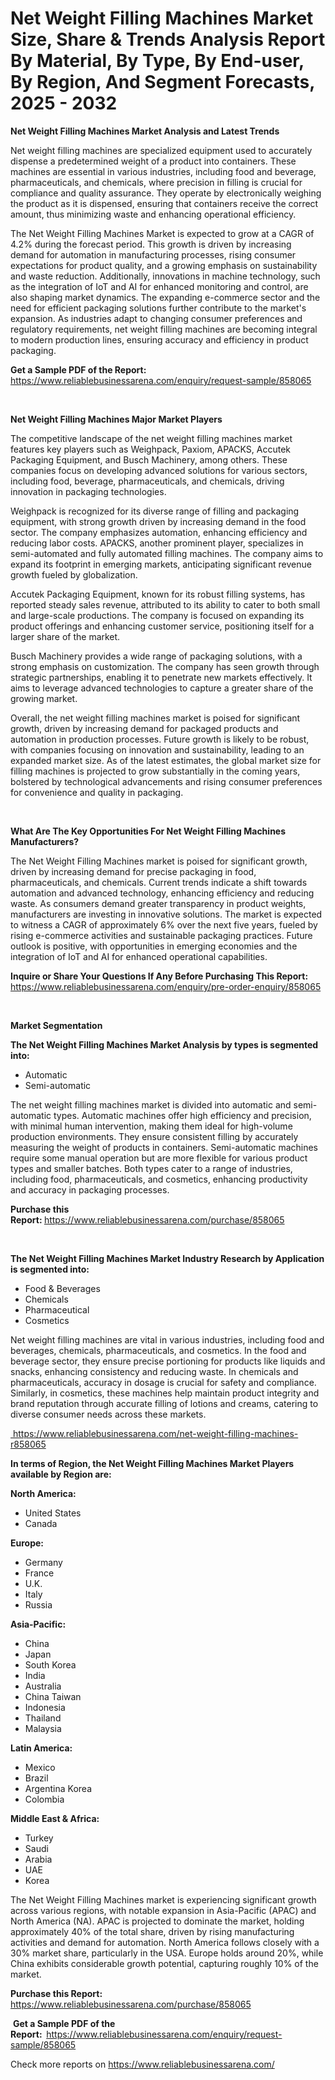 <p><h1>Net Weight Filling Machines Market Size, Share & Trends Analysis Report By Material, By Type, By End-user, By Region, And Segment Forecasts, 2025 - 2032</h1></p><p><strong>Net Weight Filling Machines Market Analysis and Latest Trends</strong></p>
<p><p>Net weight filling machines are specialized equipment used to accurately dispense a predetermined weight of a product into containers. These machines are essential in various industries, including food and beverage, pharmaceuticals, and chemicals, where precision in filling is crucial for compliance and quality assurance. They operate by electronically weighing the product as it is dispensed, ensuring that containers receive the correct amount, thus minimizing waste and enhancing operational efficiency.</p><p>The Net Weight Filling Machines Market is expected to grow at a CAGR of 4.2% during the forecast period. This growth is driven by increasing demand for automation in manufacturing processes, rising consumer expectations for product quality, and a growing emphasis on sustainability and waste reduction. Additionally, innovations in machine technology, such as the integration of IoT and AI for enhanced monitoring and control, are also shaping market dynamics. The expanding e-commerce sector and the need for efficient packaging solutions further contribute to the market's expansion. As industries adapt to changing consumer preferences and regulatory requirements, net weight filling machines are becoming integral to modern production lines, ensuring accuracy and efficiency in product packaging.</p></p>
<p><strong>Get a Sample PDF of the Report:&nbsp;</strong> <a href="https://www.reliablebusinessarena.com/enquiry/request-sample/858065?utm_campaign=3314&utm_medium=2&utm_source=Github&utm_content=ia&utm_term=09042025&utm_id=net-weight-filling-machines">https://www.reliablebusinessarena.com/enquiry/request-sample/858065</a></p>
<p>&nbsp;</p>
<p><strong>Net Weight Filling Machines Major Market Players</strong></p>
<p><p>The competitive landscape of the net weight filling machines market features key players such as Weighpack, Paxiom, APACKS, Accutek Packaging Equipment, and Busch Machinery, among others. These companies focus on developing advanced solutions for various sectors, including food, beverage, pharmaceuticals, and chemicals, driving innovation in packaging technologies.</p><p>Weighpack is recognized for its diverse range of filling and packaging equipment, with strong growth driven by increasing demand in the food sector. The company emphasizes automation, enhancing efficiency and reducing labor costs. APACKS, another prominent player, specializes in semi-automated and fully automated filling machines. The company aims to expand its footprint in emerging markets, anticipating significant revenue growth fueled by globalization.</p><p>Accutek Packaging Equipment, known for its robust filling systems, has reported steady sales revenue, attributed to its ability to cater to both small and large-scale productions. The company is focused on expanding its product offerings and enhancing customer service, positioning itself for a larger share of the market.</p><p>Busch Machinery provides a wide range of packaging solutions, with a strong emphasis on customization. The company has seen growth through strategic partnerships, enabling it to penetrate new markets effectively. It aims to leverage advanced technologies to capture a greater share of the growing market.</p><p>Overall, the net weight filling machines market is poised for significant growth, driven by increasing demand for packaged products and automation in production processes. Future growth is likely to be robust, with companies focusing on innovation and sustainability, leading to an expanded market size. As of the latest estimates, the global market size for filling machines is projected to grow substantially in the coming years, bolstered by technological advancements and rising consumer preferences for convenience and quality in packaging.</p></p>
<p>&nbsp;</p>
<p><strong>What Are The Key Opportunities For Net Weight Filling Machines Manufacturers?</strong></p>
<p><p>The Net Weight Filling Machines market is poised for significant growth, driven by increasing demand for precise packaging in food, pharmaceuticals, and chemicals. Current trends indicate a shift towards automation and advanced technology, enhancing efficiency and reducing waste. As consumers demand greater transparency in product weights, manufacturers are investing in innovative solutions. The market is expected to witness a CAGR of approximately 6% over the next five years, fueled by rising e-commerce activities and sustainable packaging practices. Future outlook is positive, with opportunities in emerging economies and the integration of IoT and AI for enhanced operational capabilities.</p></p>
<p><strong>Inquire or Share Your Questions If Any Before Purchasing This Report:</strong> <a href="https://www.reliablebusinessarena.com/enquiry/pre-order-enquiry/858065?utm_campaign=3314&utm_medium=2&utm_source=Github&utm_content=ia&utm_term=09042025&utm_id=net-weight-filling-machines">https://www.reliablebusinessarena.com/enquiry/pre-order-enquiry/858065</a></p>
<p>&nbsp;</p>
<p><strong>Market Segmentation</strong></p>
<p><strong>The Net Weight Filling Machines Market Analysis by types is segmented into:</strong></p>
<p><ul><li>Automatic</li><li>Semi-automatic</li></ul></p>
<p><p>The net weight filling machines market is divided into automatic and semi-automatic types. Automatic machines offer high efficiency and precision, with minimal human intervention, making them ideal for high-volume production environments. They ensure consistent filling by accurately measuring the weight of products in containers. Semi-automatic machines require some manual operation but are more flexible for various product types and smaller batches. Both types cater to a range of industries, including food, pharmaceuticals, and cosmetics, enhancing productivity and accuracy in packaging processes.</p></p>
<p><strong>Purchase this Report:&nbsp;</strong><a href="https://www.reliablebusinessarena.com/purchase/858065?utm_campaign=3314&utm_medium=2&utm_source=Github&utm_content=ia&utm_term=09042025&utm_id=net-weight-filling-machines">https://www.reliablebusinessarena.com/purchase/858065</a></p>
<p>&nbsp;</p>
<p><strong>The Net Weight Filling Machines Market Industry Research by Application is segmented into:</strong></p>
<p><ul><li>Food & Beverages</li><li>Chemicals</li><li>Pharmaceutical</li><li>Cosmetics</li></ul></p>
<p><p>Net weight filling machines are vital in various industries, including food and beverages, chemicals, pharmaceuticals, and cosmetics. In the food and beverage sector, they ensure precise portioning for products like liquids and snacks, enhancing consistency and reducing waste. In chemicals and pharmaceuticals, accuracy in dosage is crucial for safety and compliance. Similarly, in cosmetics, these machines help maintain product integrity and brand reputation through accurate filling of lotions and creams, catering to diverse consumer needs across these markets.</p></p>
<p><a href="https://www.reliablebusinessarena.com/net-weight-filling-machines-r858065?utm_campaign=3314&utm_medium=2&utm_source=Github&utm_content=ia&utm_term=09042025&utm_id=net-weight-filling-machines">&nbsp;https://www.reliablebusinessarena.com/net-weight-filling-machines-r858065</a></p>
<p><strong>In terms of Region, the Net Weight Filling Machines Market Players available by Region are:</strong></p>
<p>
    <p> <strong> North America: </strong>
        <ul>
            <li>United States</li>
            <li>Canada</li>
        </ul>
        </p> 
    <p> <strong> Europe: </strong>
        <ul>
            <li>Germany</li>
            <li>France</li>
            <li>U.K.</li>
            <li>Italy</li>
            <li>Russia</li>
        </ul>
        </p> 
    <p> <strong> Asia-Pacific: </strong>
        <ul>
            <li>China</li>
            <li>Japan</li>
            <li>South Korea</li>
            <li>India</li>
            <li>Australia</li>
            <li>China Taiwan</li>
            <li>Indonesia</li>
            <li>Thailand</li>
            <li>Malaysia</li>
        </ul>
        </p> 
    <p> <strong> Latin America: </strong>
        <ul>
            <li>Mexico</li>
            <li>Brazil</li>
            <li>Argentina Korea</li>
            <li>Colombia</li>
        </ul>
        </p> 
    <p> <strong> Middle East & Africa: </strong>
        <ul>
            <li>Turkey</li>
            <li>Saudi</li>
            <li>Arabia</li>
            <li>UAE</li>
            <li>Korea</li>
        </ul>
    </p>
    </p>
<p><p>The Net Weight Filling Machines market is experiencing significant growth across various regions, with notable expansion in Asia-Pacific (APAC) and North America (NA). APAC is projected to dominate the market, holding approximately 40% of the total share, driven by rising manufacturing activities and demand for automation. North America follows closely with a 30% market share, particularly in the USA. Europe holds around 20%, while China exhibits considerable growth potential, capturing roughly 10% of the market.</p></p>
<p><strong>Purchase this Report: </strong><a href="https://www.reliablebusinessarena.com/purchase/858065?utm_campaign=3314&utm_medium=2&utm_source=Github&utm_content=ia&utm_term=09042025&utm_id=net-weight-filling-machines">https://www.reliablebusinessarena.com/purchase/858065</a></p>
<p>&nbsp;<strong>Get a Sample PDF of the Report:&nbsp;&nbsp;</strong><a href="https://www.reliablebusinessarena.com/enquiry/request-sample/858065?utm_campaign=3314&utm_medium=2&utm_source=Github&utm_content=ia&utm_term=09042025&utm_id=net-weight-filling-machines">https://www.reliablebusinessarena.com/enquiry/request-sample/858065</a></p>
<p><strong></strong></p>
<p>Check more reports on <a href="https://www.reliablebusinessarena.com/?utm_campaign=3314&utm_medium=2&utm_source=Github&utm_content=ia&utm_term=09042025&utm_id=net-weight-filling-machines">https://www.reliablebusinessarena.com/</a></p>